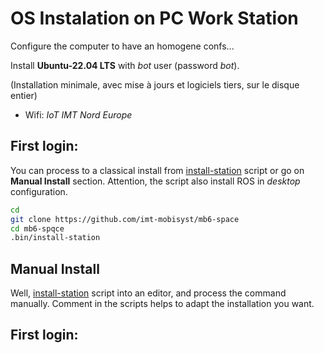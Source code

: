 # OS Instalation on PC Work Station 

Configure the computer to have an homogene confs...

Install **Ubuntu-22.04 LTS** with *bot* user (password *bot*).

(Installation minimale, avec mise à jours et logiciels tiers, sur le disque entier)

- Wifi: _IoT IMT Nord Europe_ <!-- `72Hin@R*` -->


## First login:

You can process to a classical install from [install-station](../bin/install-station) script or go on **Manual Install** section. 
Attention, the script also install ROS in _desktop_ configuration.

```sh
cd
git clone https://github.com/imt-mobisyst/mb6-space
cd mb6-spqce
.bin/install-station
```

## Manual Install

Well, [install-station](../bin/install-station) script into an editor, and process the command manually.
Comment in the scripts helps to adapt the installation you want.

## First login:

